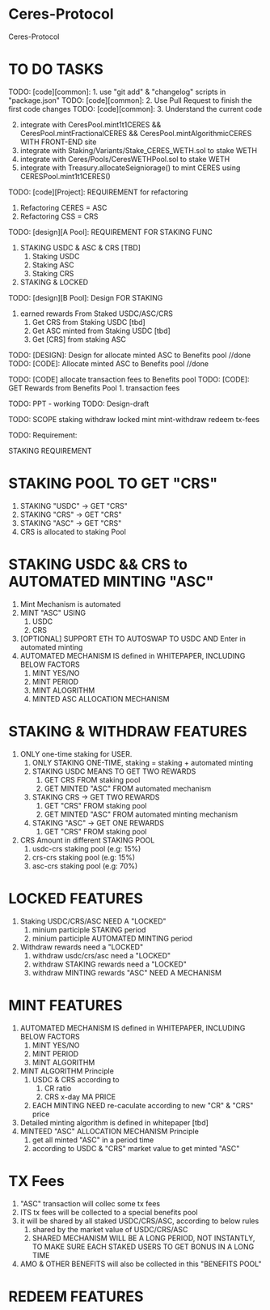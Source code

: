 # Ceres-Protocol
Ceres-Protocol

# TO DO TASKS

TODO: [code][common]: 1. use "git add" & "changelog" scripts in "package.json"
TODO: [code][common]: 2. Use Pull Request to finish the first code changes
TODO: [code][common]: 3. Understand the current code

2. integrate with CeresPool.mint1t1CERES && CeresPool.mintFractionalCERES && CeresPool.mintAlgorithmicCERES WITH FRONT-END site
3. integrate with Staking/Variants/Stake_CERES_WETH.sol to stake WETH
4. integrate with Ceres/Pools/CeresWETHPool.sol to stake WETH
5. integrate with Treasury.allocateSeigniorage() to mint CERES using CERESPool.mint1t1CERES()
   
TODO: [code][Project]: REQUIREMENT for refactoring
1. Refactoring CERES = ASC
2. Refactoring CSS = CRS

TODO: [design][A Pool]: REQUIREMENT FOR STAKING FUNC
1. STAKING USDC & ASC & CRS [TBD]
   1. Staking USDC
   2. Staking ASC
   3. Staking CRS
2. STAKING & LOCKED 

TODO: [design][B Pool]: Design FOR STAKING
1. earned rewards From Staked USDC/ASC/CRS
   1. Get CRS from Staking USDC [tbd]
   2. Get ASC minted from Staking USDC [tbd]
   3. Get [CRS] from staking ASC

TODO: [DESIGN]: Design for allocate minted ASC to Benefits pool //done
TODO: [CODE]: Allocate minted ASC to Benefits pool //done


TODO: [CODE] allocate transaction fees to Benefits pool
TODO: [CODE]: GET Rewards from Benefits Pool
    1. transaction fees


TODO: PPT - working
TODO: Design-draft



TODO: SCOPE
staking
withdraw
locked
mint
mint-withdraw
redeem
tx-fees

TODO: Requirement:

STAKING REQUIREMENT
# STAKING POOL TO GET "CRS"
1. STAKING "USDC" -> GET "CRS"
2. STAKING "CRS" -> GET "CRS"
3. STAKING "ASC" -> GET "CRS"
4. CRS is allocated to staking Pool

# STAKING USDC && CRS to AUTOMATED MINTING "ASC"
1. Mint Mechanism is automated
2. MINT "ASC" USING
   1. USDC
   2. CRS
3. [OPTIONAL] SUPPORT ETH TO AUTOSWAP TO USDC AND Enter in automated minting
4. AUTOMATED MECHANISM IS defined in WHITEPAPER, INCLUDING BELOW FACTORS
   1. MINT YES/NO
   2. MINT PERIOD
   3. MINT ALOGRITHM
   4. MINTED ASC ALLOCATION MECHANISM

# STAKING & WITHDRAW FEATURES
1. ONLY one-time staking for USER. 
   1. ONLY STAKING ONE-TIME, staking = staking + automated minting
   2. STAKING USDC MEANS TO GET TWO REWARDS
      1. GET CRS FROM staking pool
      2. GET MINTED "ASC" FROM automated mechanism
   3. STAKING CRS -> GET TWO REWARDS
      1. GET "CRS" FROM staking pool
      2. GET MINTED "ASC" FROM automated minting mechanism
   4. STAKING "ASC" -> GET ONE REWARDS
      1. GET "CRS" FROM staking pool
2. CRS Amount in different STAKING POOL
   1. usdc-crs staking pool (e.g: 15%)
   2. crs-crs staking pool (e.g: 15%)
   3. asc-crs staking pool (e.g: 70%)

# LOCKED FEATURES
1. Staking USDC/CRS/ASC NEED A "LOCKED"
   1. minium participle STAKING period
   2. minium participle AUTOMATED MINTING period
2. Withdraw rewards need a "LOCKED"
   1. withdraw usdc/crs/asc need a "LOCKED"
   2. withdraw STAKING rewards need a "LOCKED"
   3. withdraw MINTING rewards "ASC" NEED A MECHANISM


# MINT FEATURES
1. AUTOMATED MECHANISM IS defined in WHITEPAPER, INCLUDING BELOW FACTORS
   1. MINT YES/NO
   2. MINT PERIOD
   3. MINT ALGORITHM
2. MINT ALGORITHM Principle 
   1. USDC & CRS according to 
      1. CR ratio
      2. CRS x-day MA  PRICE
   2. EACH MINTING NEED re-caculate according to new "CR" & "CRS" price
3. Detailed minting algorithm is defined in whitepaper [tbd]
3. MINTEED "ASC" ALLOCATION MECHANISM Principle
   1. get all minted "ASC" in a period time
   2. according to USDC & "CRS" market value to get minted "ASC"

# TX Fees
1. "ASC" transaction will collec some tx fees
2. ITS tx fees will be collected to a special benefits pool
3. it will be shared by all staked USDC/CRS/ASC, according to below rules
   1. shared by the market value of USDC/CRS/ASC
   2. SHARED MECHANISM WILL BE A LONG PERIOD, NOT INSTANTLY, TO MAKE SURE EACH STAKED USERS TO GET BONUS IN A LONG TIME
4. AMO & OTHER BENEFITS will also be collected in this "BENEFITS POOL"

# REDEEM FEATURES








